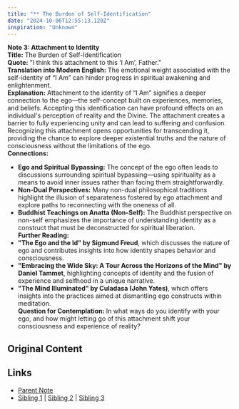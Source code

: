 ```yaml
---
title: "** The Burden of Self-Identification"
date: "2024-10-06T12:55:13.120Z"
inspiration: "Unknown"
---
```


  

**Note 3: Attachment to Identity**  
**Title:** The Burden of Self-Identification  
**Quote:** "I think this attachment to this ‘I Am’, Father."  
**Translation into Modern English:** The emotional weight associated with the self-identity of “I Am” can hinder progress in spiritual awakening and enlightenment.  
**Explanation:** Attachment to the identity of “I Am” signifies a deeper connection to the ego—the self-concept built on experiences, memories, and beliefs. Accepting this identification can have profound effects on an individual's perception of reality and the Divine. The attachment creates a barrier to fully experiencing unity and can lead to suffering and confusion. Recognizing this attachment opens opportunities for transcending it, providing the chance to explore deeper existential truths and the nature of consciousness without the limitations of the ego.  
**Connections:**  
- **Ego and Spiritual Bypassing:** The concept of the ego often leads to discussions surrounding spiritual bypassing—using spirituality as a means to avoid inner issues rather than facing them straightforwardly.  
- **Non-Dual Perspectives:** Many non-dual philosophical traditions highlight the illusion of separateness fostered by ego attachment and explore paths to reconnecting with the oneness of all.  
- **Buddhist Teachings on Anatta (Non-Self):** The Buddhist perspective on non-self emphasizes the importance of understanding identity as a construct that must be deconstructed for spiritual liberation.  
**Further Reading:**  
- **"The Ego and the Id" by Sigmund Freud**, which discusses the nature of ego and contributes insights into how identity shapes behavior and consciousness.  
- **"Embracing the Wide Sky: A Tour Across the Horizons of the Mind" by Daniel Tammet**, highlighting concepts of identity and the fusion of experience and selfhood in a unique narrative.  
- **"The Mind Illuminated" by Culadasa (John Yates)**, which offers insights into the practices aimed at dismantling ego constructs within meditation.  
**Question for Contemplation:** In what ways do you identify with your ego, and how might letting go of this attachment shift your consciousness and experience of reality?  


## Original Content



## Links

- [Parent Note](/parent-note.md)
- [Sibling 1](/zettel1.md) | [Sibling 2](/zettel2.md) | [Sibling 3](/zettel3.md)
